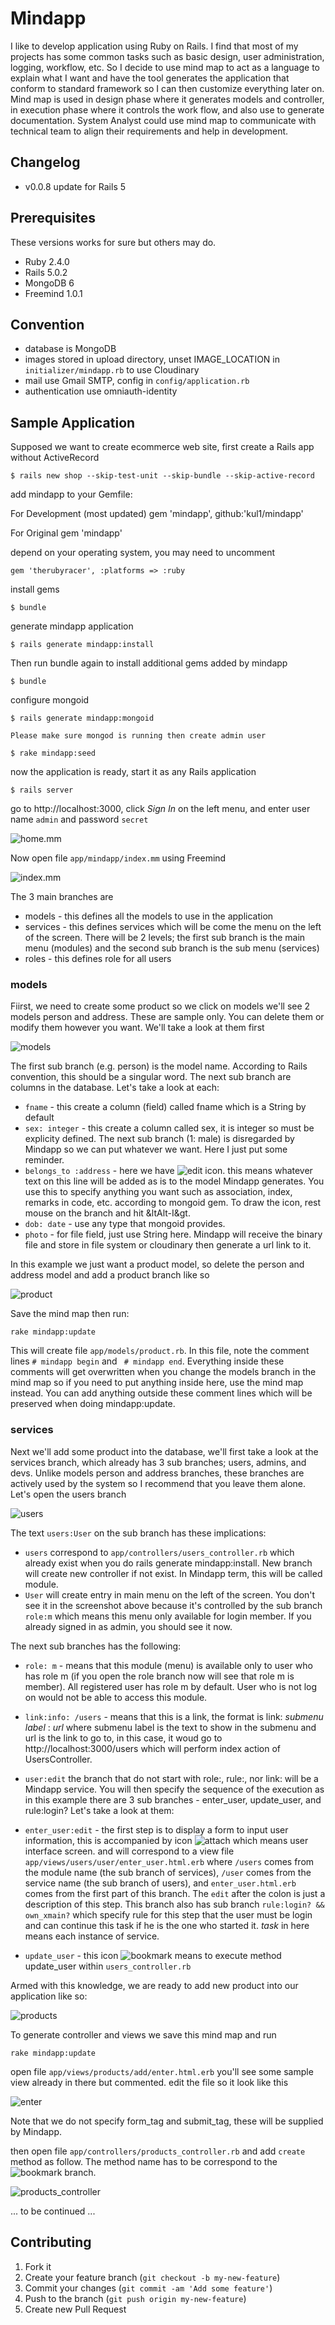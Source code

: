 # Mindapp

I like to develop application using Ruby on Rails. I find that most of my projects has some common tasks such as basic design, user administration, logging, workflow, etc. So I decide to use mind map to act as a language to explain what I want and have the tool generates the application that conform to standard framework so I can then customize everything later on. Mind map is used in design phase where it generates models and controller, in execution phase where it controls the work flow, and also use to generate documentation. System Analyst could use mind map to communicate with technical team to align their requirements and help in development.

## Changelog

* v0.0.8 update for Rails 5

## Prerequisites

These versions works for sure but others may do.

* Ruby 2.4.0
* Rails 5.0.2
* MongoDB 6
* Freemind 1.0.1

## Convention

* database is MongoDB
* images stored in upload directory, unset IMAGE_LOCATION in `initializer/mindapp.rb` to use Cloudinary
* mail use Gmail SMTP, config in `config/application.rb`
* authentication use omniauth-identity

## Sample Application

Supposed we want to create ecommerce web site, first create a Rails
app without ActiveRecord

    $ rails new shop --skip-test-unit --skip-bundle --skip-active-record

add mindapp to your Gemfile:

For Development (most updated)
    gem 'mindapp', github:'kul1/mindapp'

For Original 
    gem 'mindapp'
       

depend on your operating system, you may need to uncomment

    gem 'therubyracer', :platforms => :ruby

install gems

    $ bundle

generate mindapp application

    $ rails generate mindapp:install

Then run bundle again to install additional gems added by mindapp

    $ bundle

configure mongoid

    $ rails generate mindapp:mongoid

    Please make sure mongod is running then create admin user

    $ rake mindapp:seed

now the application is ready, start it as any Rails application

    $ rails server

go to http://localhost:3000, click *Sign In* on the left menu, and enter user name `admin` and password `secret`

![home.mm](http://songrit.googlecode.com/files/home.png)

Now open file `app/mindapp/index.mm` using Freemind

![index.mm](http://songrit.googlecode.com/files/mm.png)

The 3 main branches are

* models - this defines all the models to use in the application
* services - this defines services which will be come the menu on the left of the screen. There will be 2 levels; the first sub branch is the main menu (modules) and the second sub branch is the sub menu (services)
* roles - this defines role for all users

### models

Fiirst, we need to create some product so we click on models we'll see 2 models person and address. These are sample only. You can delete them or modify them however you want. We'll take a look at them first

![models](http://songrit.googlecode.com/files/models.png)

The first sub branch (e.g. person) is the model name. According to Rails convention, this should be a singular word. The next sub branch are columns in the database. Let's take a look at each:

* `fname` - this create a column (field) called fname which is a String by default
* `sex: integer` - this create a column called sex, it is integer so must be explicity defined. The next sub branch (1: male) is disregarded by Mindapp so we can put whatever we want. Here I just put some reminder.
* `belongs_to :address` - here we have ![edit](http://songrit.googlecode.com/files/edit.png) icon. this means whatever text on this line will be added as is to the model Mindapp generates. You use this to specify anything you want such as  association, index, remarks in code, etc. according to mongoid gem. To draw the icon, rest mouse on the branch and hit &ltAlt-I&gt.
* `dob: date` - use any type that mongoid provides.
* `photo` - for file field, just use String here. Mindapp will receive the binary file and store in file system or cloudinary then generate a url link to it.

In this example we just want a product model, so delete the person and address model and add a product branch like so

![product](http://songrit.googlecode.com/files/product.png)

Save the mind map then run:

    rake mindapp:update

This will create file `app/models/product.rb`. In this file, note the comment lines   `# mindapp begin` and ` # mindapp end`. Everything inside these comments will get overwritten when you change the models branch in the mind map so if you need to put anything inside here, use the mind map instead. You can add anything outside these comment lines which will be preserved when doing mindapp:update.

### services

Next we'll add some product into the database, we'll first take a look at the services branch, which already has 3 sub branches; users, admins, and devs. Unlike models person and address branches, these branches are actively used by the system so I recommend that you leave them alone. Let's open the users branch

![users](http://songrit.googlecode.com/files/users.png)

The text `users:User` on the sub branch has these implications:

* `users` correspond to `app/controllers/users_controller.rb` which already exist when you do rails generate mindapp:install. New branch will create new controller if not exist. In Mindapp term, this will be called module.
* `User` will create entry in main menu on the left of the screen. You don't see it in the screenshot above because it's controlled by the sub branch `role:m` which means this menu only available for login member. If you already signed in as admin, you should see it now.

The next sub branches has the following:

* `role: m` - means that this module (menu) is available only to user who has role m (if you open the role branch now will see that role m is member). All registered user has role m by default. User who is not log on would not be able to access this module.
* `link:info: /users` - means that this is a link, the format is link: *submenu label* : *url* where submenu label is the text to show in the submenu and url is the link to go to, in this case, it woud go to http://localhost:3000/users which will perform index action of UsersController.
* `user:edit` the branch that do not start with role:, rule:, nor link: will be a Mindapp service. You will then specify the sequence of the execution as in this example there are 3 sub branches - enter_user, update_user, and rule:login? Let's take a look at them:

* `enter_user:edit` - the first step is to display a form to input user information, this is accompanied by icon ![attach](http://songrit.googlecode.com/files/attach.png) which means user interface screen. and will correspond to a view file `app/views/users/user/enter_user.html.erb` where `/users` comes from the module name (the sub branch of services), `/user` comes from the service name (the sub branch of users), and `enter_user.html.erb` comes from the first part of this branch. The `edit` after the colon is just a description of this step. This branch also has sub branch `rule:login? && own_xmain?` which specify rule for this step that the user must be login and can continue this task if he is the one who started it. *task* in here means each instance of service.
* `update_user` - this icon ![bookmark](http://songrit.googlecode.com/files/bookmark.png) means to execute method update_user within `users_controller.rb`

Armed with this knowledge, we are ready to add new product into our application like so:

![products](http://songrit.googlecode.com/files/products.png)

To generate controller and views we save this mind map and run

    rake mindapp:update

open file `app/views/products/add/enter.html.erb` you'll see some sample view already in there but commented. edit the file so it look like this

![enter](http://songrit.googlecode.com/files/enter.png)

Note that we do not specify form_tag and submit_tag, these will be supplied by Mindapp.

then open file `app/controllers/products_controller.rb` and add `create` method as follow. The method name has to be correspond to the ![bookmark](http://songrit.googlecode.com/files/bookmark.png) branch.

![products_controller](http://songrit.googlecode.com/files/products_controller.png)


... to be continued ...

## Contributing

1. Fork it
2. Create your feature branch (`git checkout -b my-new-feature`)
3. Commit your changes (`git commit -am 'Add some feature'`)
4. Push to the branch (`git push origin my-new-feature`)
5. Create new Pull Request
